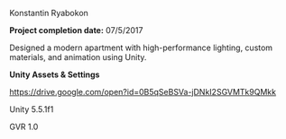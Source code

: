 Konstantin Ryabokon

<b>Project completion date:</b> 07/5/2017

Designed a modern apartment with high-performance lighting, custom materials, and animation using Unity.

<b>Unity Assets & Settings </b> 

https://drive.google.com/open?id=0B5qSeBSVa-jDNkI2SGVMTk9QMkk



Unity 5.5.1f1

GVR 1.0
